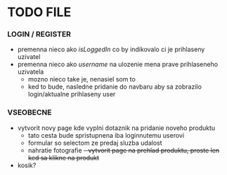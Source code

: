 # TODO FILE

### LOGIN / REGISTER 
- premenna nieco ako *isLoggedIn* co by indikovalo ci je prihlaseny uzivatel
- premenna nieco ako *username* na ulozenie mena prave prihlaseneho uzivatela
  - mozno nieco take je, nenasiel som to
  - ked to bude, nasledne pridanie do navbaru aby sa zobrazilo login/aktualne prihlaseny user


### VSEOBECNE
- vytvorit novy page kde vyplni dotaznik na pridanie noveho produktu
  - tato cesta bude spristupnena iba loginnutemu userovi
  - formular so selectom ze predaj sluzba udalost
  - nahratie fotografie
~~- vytvorit page na prehlad produktu, proste len ked sa klikne na produkt~~
- kosik?